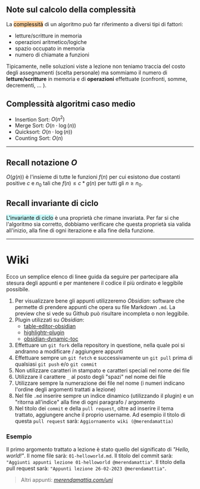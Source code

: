 ## Note sul calcolo della complessità 
La <mark style="background: #FFB86CA6;">complessità</mark> di un algoritmo può far riferimento a diversi tipi di fattori:
- letture/scritture in memoria
- operazioni aritmetico/logiche
- spazio occupato in memoria
- numero di chiamate a funzioni

Tipicamente, nelle soluzioni viste a lezione non teniamo traccia del costo degli assegnamenti (scelta personale) ma sommiamo il numero di **letture/scritture** in memoria e di **operazioni** effettuate (confronti, somme, decrementi, $\ldots$ ).

## Complessità algoritmi caso medio
- Insertion Sort: $O(n^2)$
- Merge Sort: $O\left({ n \cdot \log(n) }\right)$
- Quicksort: $O\left({ n \cdot \log(n) }\right)$
- Counting Sort: $O(n)$

---

## Recall notazione $O$
$O(g(n))$ è l'insieme di tutte le funzioni $f(n)$ per cui esistono due costanti positive $c$ e $n_0$ tali che $f(n) ≤ c*g(n)$ per tutti gli $n≥n_0$. 

## Recall invariante di ciclo
<mark style="background: #ABF7F7A6;">L'invariante di ciclo</mark> è una proprietà che rimane invariata. Per far si che l'algoritmo sia corretto, dobbiamo verificare che questa proprietà sia valida all'inizio, alla fine di ogni iterazione e alla fine della funzione.

---

# Wiki 
Ecco un semplice elenco di linee guida da seguire per partecipare alla stesura degli appunti e per mantenere il codice il più ordinato e leggibile possibile.
1. Per visualizzare bene gli appunti utilizzeremo _Obsidian_: software che permette di prendere appunti che opera su file Markdown `.md`. La preview che si vede su Github può risultare incompleta o non leggibile.
2. Plugin utilizzati su _Obsidian_:
	- [table-editor-obsidian](https://github.com/tgrosinger/advanced-tables-obsidian)
	- [highlightr-plugin](https://github.com/chetachiezikeuzor/Highlightr-Plugin)
	- [obsidian-dynamic-toc](https://github.com/aidurber/obsidian-plugin-dynamic-toc)
3. Effettuare un `git fork` della repository in questione, nella quale poi si andranno a modificare / aggiungere appunti
4. Effettuare sempre un `git fetch` e successivamente un `git pull` prima di qualsiasi `git push` e/o `git commit`
5. Non utilizzare caratteri in stampato e caratteri speciali nel nome dei file
6. Utilizzare il carattere `_` al posto degli "spazi" nel nome dei file
7. Utilizzare sempre la numerazione dei file nel nome (i numeri indicano l'ordine degli argomenti trattati a lezione) 
8. Nel file `.md` inserire sempre un indice dinamico (utilizzando il plugin) e un "ritorna all'indice" alla fine di ogni paragrafo / argomento
9. Nel titolo dei `commit` e della  `pull request`, oltre ad inserire il tema trattato, aggiungere anche il proprio username. Ad esempio il titolo di questa `pull request` sarà: `Aggiornamento wiki (@merendamattia)`

### Esempio 
Il primo argomento trattato a lezione è stato quello del significato di _"Hello, world!"_.
Il nome file sarà: `01-helloworld.md`.
Il titolo del commit sarà: `"Aggiunti appunti lezione 01-helloworld @merendamattia"`.
Il titolo della pull request sarà: `"Appunti lezione 26-02-2023 @merendamattia"`.

> Altri appunti: _[merendamattia.com/uni](https://www.merendamattia.com/uni.html)_
